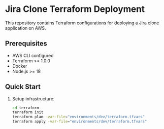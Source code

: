 # Jira Clone Terraform Deployment

This repository contains Terraform configurations for deploying a Jira clone application on AWS.

## Prerequisites
- AWS CLI configured
- Terraform >= 1.0.0
- Docker
- Node.js >= 18

## Quick Start
1. Setup infrastructure:
   ```bash
   cd terraform
   terraform init
   terraform plan -var-file="environments/dev/terraform.tfvars"
   terraform apply -var-file="environments/dev/terraform.tfvars"